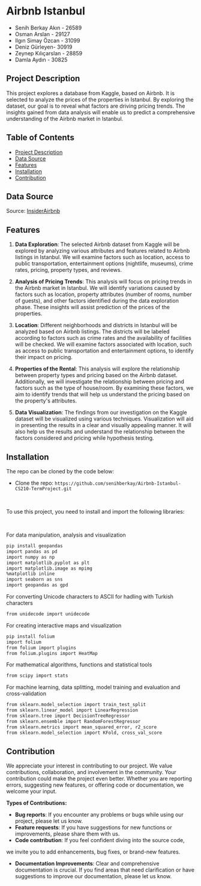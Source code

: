 # Airbnb Istanbul

- Senih Berkay Akın - 26589
- Osman Arslan - 29127
- Ilgın Simay Özcan - 31099
- Deniz Gürleyen- 30919
- Zeynep Kılıçarslan - 28859
- Damla Aydın - 30825

## Project Description
This project explores a database from Kaggle, based on Airbnb. It is selected to analyze the prices of the properties in Istanbul. By exploring the dataset, our goal is to reveal what factors are driving pricing trends. The insights gained from data analysis will enable us to predict a comprehensive understanding of the Airbnb market in Istanbul.



## Table of Contents
- [Project Description](#project-description)
- [Data Source](#data-source)
- [Features](#features)
- [Installation](#installation)
- [Contribution](#contribution)

## Data Source
Source: <a href="http://insideairbnb.com/get-the-data">InsiderAirbnb</a>

## Features
1. **Data Exploration**: The selected Airbnb dataset from Kaggle will be explored by analyzing various attributes and features related to Airbnb listings in Istanbul. We will examine factors such as location, access to public transportation, entertainment options (nightlife, museums), crime rates, pricing, property types, and reviews.

2. **Analysis of Pricing Trends**: This analysis will focus on pricing trends in the Airbnb market in Istanbul. We will identify variations caused by factors such as location, property attributes (number of rooms, number of guests), and other factors identified during the data exploration phase. These insights will assist prediction of the prices of the properties.

3. **Location**: Different neighborhoods and districts in Istanbul will be analyzed based on Airbnb listings. The districts will be labeled according to factors such as crime rates and the availability of facilities will be checked. We will examine factors associated with location, such as access to public transportation and entertainment options, to identify their impact on pricing.

4. **Properties of the Rental**: This analysis will explore the relationship between property types and pricing based on the Airbnb dataset. Additionally, we will investigate the relationship between pricing and factors such as the type of house/room. By examining these factors, we aim to identify trends that will help us understand the pricing based on the property's attributes.

5. **Data Visualization**: The findings from our investigation on the Kaggle dataset will be visualized using various techniques. Visualization will aid in presenting the results in a clear and visually appealing manner. It will also help us the results and understand the relationship between the factors considered and pricing while hypothesis testing.

## Installation

The repo can be cloned by the code below:

- Clone the repo: `https://github.com/senihberkay/Airbnb-Istanbul-CS210-TermProject.git`

</br>

To use this project, you need to install and import the following libraries:

</br>

For data manipulation, analysis and visualization
```bash
pip install geopandas
import pandas as pd
import numpy as np
import matplotlib.pyplot as plt
import matplotlib.image as mpimg
%matplotlib inline
import seaborn as sns
import geopandas as gpd
```

For converting Unicode characters to ASCII for hadling with Turkish characters
```bash
from unidecode import unidecode
```

For creating interactive maps and visualization
```bash
pip install folium
import folium
from folium import plugins
from folium.plugins import HeatMap
```

For mathematical algorithms, functions and statistical tools 
```bash
from scipy import stats
```

For machine learning, data splitting, model training and evaluation and cross-validation 
```bash
from sklearn.model_selection import train_test_split
from sklearn.linear_model import LinearRegression
from sklearn.tree import DecisionTreeRegressor
from sklearn.ensemble import RandomForestRegressor
from sklearn.metrics import mean_squared_error, r2_score
from sklearn.model_selection import KFold, cross_val_score
```

## Contribution
We appreciate your interest in contributing to our project. We value contributions, collaboration, and involvement in the community. Your contribution could make the project even better. Whether you are reporting errors, suggesting new features, or offering code or documentation, we welcome your input.

**Types of Contributions:**
- **Bug reports**: If you encounter any problems or bugs while using our project, please let us know.
- **Feature requests**: If you have suggestions for new functions or improvements, please share them with us.
- **Code contribution**: If you feel confident diving into the source code,

 we invite you to add enhancements, bug fixes, or brand-new features.
- **Documentation Improvements**: Clear and comprehensive documentation is crucial. If you find areas that need clarification or have suggestions to improve our documentation, please let us know.

